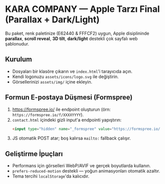 # KARA COMPANY — Apple Tarzı Final (Parallax + Dark/Light)
Bu paket, renk paletinize (E62440 & FFFCF2) uygun, Apple disiplininde **parallax**, **scroll reveal**, **3D tilt**, **dark/light** destekli çok sayfalı web şablonudur.

## Kurulum
- Dosyaları bir klasöre çıkarın ve `index.html`'i tarayıcıda açın.
- Kendi logonuzu `assets/icons/logo.svg` ile değiştirin.
- Görsellerinizi `assets/img/` içine ekleyin.

## Formun E-postaya Düşmesi (Formspree)
1. https://formspree.io/ ile endpoint oluşturun (örn: `https://formspree.io/f/XXXXYYYY`).
2. `contact.html` içindeki gizli input'a endpointi yapıştırın:
   ```html
   <input type="hidden" name="_formspree" value="https://formspree.io/f/XXXXYYYY">
   ```
3. JS otomatik POST atar; boş kalırsa `mailto:` fallback çalışır.

## Geliştirme İpuçları
- Performans için görselleri WebP/AVIF ve gerçek boyutlarda kullanın.
- `prefers-reduced-motion` destekli — yoğun animasyonları otomatik azaltır.
- Tema tercihi `localStorage`'da kalıcıdır.
